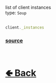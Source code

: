 list of client instances<br>
type: `Soup`<br><br>
```js
client._instances
```

### [source](https://github.com/shysolocup/noscord.js/blob/main/src/Client/index.js)

<br> <h1> [🢀 Back](https://github.com/shysolocup/noscord.js/wiki/Client) </h1>